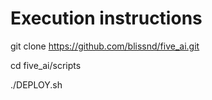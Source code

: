 Execution instructions
========================

git clone https://github.com/blissnd/five_ai.git

cd five_ai/scripts

./DEPLOY.sh
